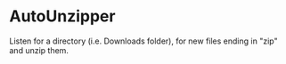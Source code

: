 # AutoUnzipper
Listen for a directory (i.e. Downloads folder), for new files ending in "zip" and unzip them.
